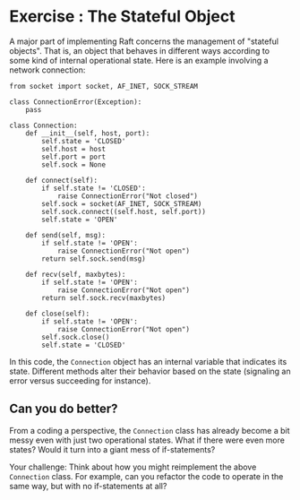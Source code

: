 # Exercise : The Stateful Object

A major part of implementing Raft concerns the management of "stateful objects".  That is, an object that behaves in different ways according to some kind of internal operational state.   Here is an example involving a network connection:

```
from socket import socket, AF_INET, SOCK_STREAM

class ConnectionError(Exception):
    pass

class Connection:
    def __init__(self, host, port):
        self.state = 'CLOSED'
        self.host = host
        self.port = port
        self.sock = None

    def connect(self):
        if self.state != 'CLOSED':
            raise ConnectionError("Not closed")
        self.sock = socket(AF_INET, SOCK_STREAM)
        self.sock.connect((self.host, self.port))
        self.state = 'OPEN'

    def send(self, msg):
        if self.state != 'OPEN':
            raise ConnectionError("Not open")
        return self.sock.send(msg)

    def recv(self, maxbytes):
        if self.state != 'OPEN':
            raise ConnectionError("Not open")
        return self.sock.recv(maxbytes)

    def close(self):
        if self.state != 'OPEN':
            raise ConnectionError("Not open")
        self.sock.close()
        self.state = 'CLOSED'
```

In this code, the `Connection` object has an internal variable that indicates its state. Different methods alter their behavior based on the state (signaling an error versus succeeding for instance). 

## Can you do better?

From a coding a perspective, the `Connection` class has already become a bit messy even with just two operational states.  What if there were even more states?    Would it turn into a giant mess of if-statements?

Your challenge:  Think about how you might reimplement the above `Connection` class.  For example, can you refactor the code to operate in the same way, but with no if-statements at all?
